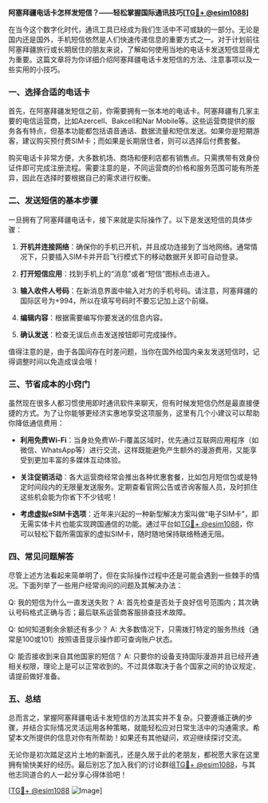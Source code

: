 **阿塞拜疆电话卡怎样发短信？——轻松掌握国际通讯技巧[[TG💪+ @esim1088](https://t.me/s/esim1088)]**

在当今这个数字化时代，通讯工具已经成为我们生活中不可或缺的一部分。无论是国内还是国外，手机短信依然是人们快速传递信息的重要方式之一。对于计划前往阿塞拜疆旅行或长期居住的朋友来说，了解如何使用当地的电话卡发送短信显得尤为重要。这篇文章将为你详细介绍阿塞拜疆电话卡发短信的方法、注意事项以及一些实用的小技巧。

### 一、选择合适的电话卡

首先，在阿塞拜疆发短信之前，你需要拥有一张本地的电话卡。阿塞拜疆有几家主要的电信运营商，比如Azercell、Bakcell和Nar Mobile等。这些运营商提供的服务各有特点，但基本功能都包括语音通话、数据流量和短信发送。如果你是短期游客，建议购买预付费SIM卡；而如果是长期居住者，则可以选择后付费套餐。

购买电话卡非常方便，大多数机场、商场和便利店都有销售点。只需携带有效身份证件即可完成注册流程。需要注意的是，不同运营商的价格和服务范围可能有所差异，因此在选择时要根据自己的需求进行权衡。

### 二、发送短信的基本步骤

一旦拥有了阿塞拜疆电话卡，接下来就是实际操作了。以下是发送短信的具体步骤：

1. **开机并连接网络**：确保你的手机已开机，并且成功连接到了当地网络。通常情况下，只要插入SIM卡并开启飞行模式下的移动数据开关即可自动登录。
   
2. **打开短信应用**：找到手机上的“消息”或者“短信”图标点击进入。
   
3. **输入收件人号码**：在新消息界面中输入对方的手机号码。请注意，阿塞拜疆的国际区号为+994，所以在填写号码时不要忘记加上这个前缀。
   
4. **编辑内容**：根据需要编写你要发送的信息内容。
   
5. **确认发送**：检查无误后点击发送按钮即可完成操作。

值得注意的是，由于各国间存在时差问题，当你在国外给国内亲友发送短信时，记得调整时间以免造成误会哦！

### 三、节省成本的小窍门

虽然现在很多人都习惯使用即时通讯软件来聊天，但有时候发短信仍然是最直接便捷的方式。为了让你能够更经济实惠地享受这项服务，这里有几个小建议可以帮助你降低通信费用：

- **利用免费Wi-Fi**：当身处免费Wi-Fi覆盖区域时，优先通过互联网应用程序（如微信、WhatsApp等）进行交流，这样既能避免产生额外的漫游费用，又能享受到更加丰富的多媒体互动体验。
  
- **关注促销活动**：各大运营商经常会推出各种优惠套餐，比如包月短信包或是特定时间段内的无限量发送服务。定期查看官网公告或咨询客服人员，及时抓住这些机会能为你省下不少钱呢！

- **考虑虚拟eSIM卡选项**：近年来兴起的一种新型解决方案叫做“电子SIM卡”，即无需实体卡片也能实现跨国通信的功能。通过平台如[TG💪+ @esim1088](https://t.me/s/esim1088)，你可以轻松下载所需国家的虚拟SIM卡，随时随地保持联络畅通无阻。

### 四、常见问题解答

尽管上述方法看起来简单明了，但在实际操作过程中还是可能会遇到一些棘手的情况。下面列举了一些用户经常询问的问题及其解决办法：

Q: 我的短信为什么一直发送失败？
A: 首先检查是否处于良好信号范围内；其次确认号码格式正确与否；最后联系运营商客服排查技术故障。

Q: 如何知道剩余余额还有多少？
A: 大多数情况下，只需拨打特定的服务热线（通常是100或101）按照语音提示操作即可查询账户状态。

Q: 能否接收到来自其他国家的短信？
A: 只要你的设备支持国际漫游并且已经开通相关权限，理论上是可以正常收到的。不过具体取决于各个国家之间的协议规定，请提前做好准备。

### 五、总结

总而言之，掌握阿塞拜疆电话卡发短信的方法其实并不复杂。只要遵循正确的步骤，并结合实际情况灵活运用各种策略，就能轻松应对日常生活中的沟通需求。希望本文所提供的信息对你有所帮助！如果还有其他疑问，欢迎继续探讨交流。

无论你是初次踏足这片土地的新面孔，还是久居于此的老朋友，都祝愿大家在这里拥有愉快美好的经历。最后别忘了加入我们的讨论群组[TG💪+ @esim1088](https://t.me/s/esim1088)，与其他志同道合的人一起分享心得体验吧！

[[TG💪+ @esim1088](https://t.me/s/esim1088) ![Image](https://i.postimg.cc/4NQfJmqS/Snipaste-2025-05-13-00-14-12.png)]